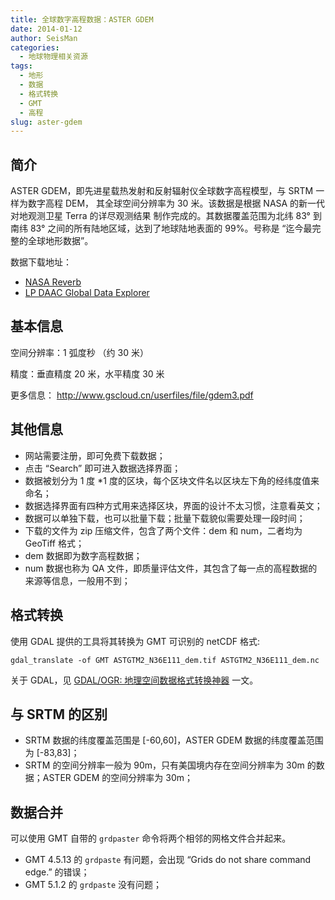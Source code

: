```yaml
---
title: 全球数字高程数据：ASTER GDEM
date: 2014-01-12
author: SeisMan
categories:
  - 地球物理相关资源
tags:
  - 地形
  - 数据
  - 格式转换
  - GMT
  - 高程
slug: aster-gdem
---
```


## 简介

ASTER GDEM，即先进星载热发射和反射辐射仪全球数字高程模型，与 SRTM 一样为数字高程 DEM，
其全球空间分辨率为 30 米。该数据是根据 NASA 的新一代对地观测卫星 Terra 的详尽观测结果
制作完成的。其数据覆盖范围为北纬 83° 到南纬 83° 之间的所有陆地区域，达到了地球陆地表面的
99%。号称是 “迄今最完整的全球地形数据”。

数据下载地址：

- [NASA Reverb](http://reverb.echo.nasa.gov/reverb/)
- [LP DAAC Global Data Explorer](http://gdem.ersdac.jspacesystems.or.jp)

<!--more-->

## 基本信息

空间分辨率：1 弧度秒 （约 30 米）

精度：垂直精度 20 米，水平精度 30 米

更多信息： <http://www.gscloud.cn/userfiles/file/gdem3.pdf>

## 其他信息

-   网站需要注册，即可免费下载数据；
-   点击 “Search” 即可进入数据选择界面；
-   数据被划分为 1 度 \*1 度的区块，每个区块文件名以区块左下角的经纬度值来命名；
-   数据选择界面有四种方式用来选择区块，界面的设计不太习惯，注意看英文；
-   数据可以单独下载，也可以批量下载；批量下载貌似需要处理一段时间；
-   下载的文件为 zip 压缩文件，包含了两个文件：dem 和 num，二者均为 GeoTiff 格式；
-   dem 数据即为数字高程数据；
-   num 数据也称为 QA 文件，即质量评估文件，其包含了每一点的高程数据的来源等信息，一般用不到；

## 格式转换

使用 GDAL 提供的工具将其转换为 GMT 可识别的 netCDF 格式:

    gdal_translate -of GMT ASTGTM2_N36E111_dem.tif ASTGTM2_N36E111_dem.nc

关于 GDAL，见 [GDAL/OGR: 地理空间数据格式转换神器](http://gmt-china.org/blog/gdal-ogr/) 一文。

## 与 SRTM 的区别

-   SRTM 数据的纬度覆盖范围是 [-60,60]，ASTER GDEM 数据的纬度覆盖范围为 [-83,83]；
-   SRTM 的空间分辨率一般为 90m，只有美国境内存在空间分辨率为 30m 的数据；ASTER GDEM 的空间分辨率为 30m；

## 数据合并

可以使用 GMT 自带的 `grdpaster` 命令将两个相邻的网格文件合并起来。

-   GMT 4.5.13 的 `grdpaste` 有问题，会出现 “Grids do not share command edge.” 的错误；
-   GMT 5.1.2 的 `grdpaste` 没有问题；
